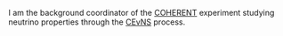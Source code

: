 I am the background coordinator of the [COHERENT][] experiment studying neutrino properties through the [CEvNS][] process.

[COHERENT]: https://sites.duke.edu/coherent/
[CEvNS]: https://kicp-workshops.uchicago.edu/2018-CEvNS/overview.php

